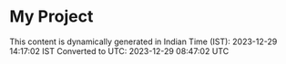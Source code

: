 # My Project

This content is dynamically generated in Indian Time (IST): 2023-12-29 14:17:02 IST
Converted to UTC: 2023-12-29 08:47:02 UTC
